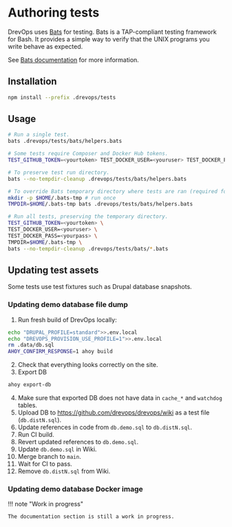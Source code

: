 # Authoring tests

DrevOps uses [Bats](https://github.com/bats-core/bats-core) for testing.
Bats is a TAP-compliant testing framework for Bash. It provides a simple way to
verify that the UNIX programs you write behave as expected.

See [Bats documentation](https://bats-core.readthedocs.io/) for more information.

## Installation

```bash
npm install --prefix .drevops/tests
```

## Usage

```bash
# Run a single test.
bats .drevops/tests/bats/helpers.bats

# Some tests require Composer and Docker Hub tokens.
TEST_GITHUB_TOKEN=<yourtoken> TEST_DOCKER_USER=<youruser> TEST_DOCKER_PASS=<yourpass> bats .drevops/tests/bats/workflow.smoke.bats

# To preserve test run directory.
bats --no-tempdir-cleanup .drevops/tests/bats/helpers.bats

# To override Bats temporary directory where tests are ran (required for Docker tests).
mkdir -p $HOME/.bats-tmp # run once
TMPDIR=$HOME/.bats-tmp bats .drevops/tests/bats/helpers.bats

# Run all tests, preserving the temporary directory.
TEST_GITHUB_TOKEN=<yourtoken> \
TEST_DOCKER_USER=<youruser> \
TEST_DOCKER_PASS=<yourpass> \
TMPDIR=$HOME/.bats-tmp \
bats --no-tempdir-cleanup .drevops/tests/bats/*.bats
```

## Updating test assets

Some tests use test fixtures such as Drupal database snapshots.

### Updating demo database file dump

1. Run fresh build of DrevOps locally:
```bash
echo "DRUPAL_PROFILE=standard">>.env.local
echo "DREVOPS_PROVISION_USE_PROFILE=1">>.env.local
rm .data/db.sql
AHOY_CONFIRM_RESPONSE=1 ahoy build
```
2. Check that everything looks correctly on the site.
3. Export DB
```bash
ahoy export-db
```
4. Make sure that exported DB does not have data in `cache_*` and `watchdog` tables.
5. Upload DB to https://github.com/drevops/drevops/wiki as a test file (`db.distN.sql`).
6. Update references in code from `db.demo.sql` to `db.distN.sql`.
7. Run CI build.
8. Revert updated references to `db.demo.sql`.
9. Update `db.demo.sql` in Wiki.
10. Merge branch to `main`.
11. Wait for CI to pass.
12. Remove `db.distN.sql` from Wiki.

### Updating demo database Docker image

!!! note "Work in progress"

    The documentation section is still a work in progress.
